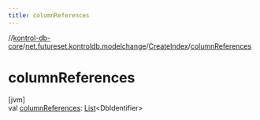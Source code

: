 ```yaml
---
title: columnReferences
---
```

//[kontrol-db-core](../../../index.html)/[net.futureset.kontroldb.modelchange](../index.html)/[CreateIndex](index.html)/[columnReferences](column-references.html)



# columnReferences



[jvm]\
val [columnReferences](column-references.html): [List](https://kotlinlang.org/api/latest/jvm/stdlib/kotlin.collections/-list/index.html)&lt;DbIdentifier&gt;




